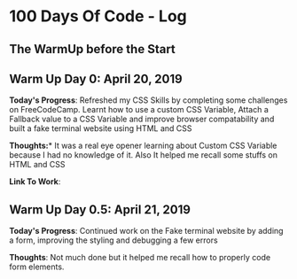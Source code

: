 # 100 Days Of Code - Log

## The WarmUp before the Start

## Warm Up Day 0: April 20, 2019

**Today's Progress**: Refreshed my CSS Skills by completing some challenges on FreeCodeCamp. Learnt how to use a custom CSS Variable, Attach a Fallback value to a CSS Variable and improve browser compatability and built a fake terminal website using HTML and CSS

**Thoughts:*** It was a real eye opener learning about Custom CSS Variable because I had no knowledge of it. Also It helped me recall some stuffs on HTML and CSS

**Link To Work**:

## Warm Up Day 0.5: April 21, 2019

**Today's Progress**: Continued work on the Fake terminal website by adding a form, improving the styling and debugging a few errors

**Thoughts**: Not much done but it helped me recall how to properly code form elements.





